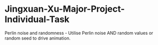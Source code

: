 # Jingxuan-Xu-Major-Project-Individual-Task
Perlin noise and randomness - Utilise Perlin noise AND random values or random seed to drive animation.

